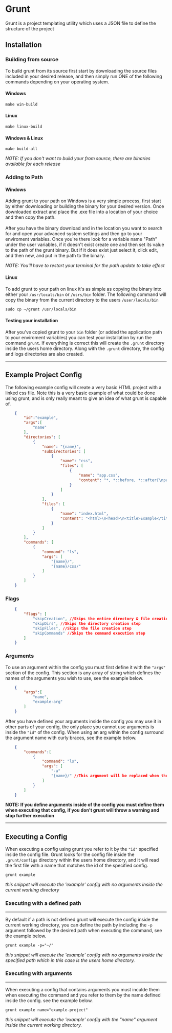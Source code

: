 # Grunt

Grunt is a project templating utility which uses a JSON file to define the structure of the project

## Installation

### Building from source
To build grunt from its source first start by downloading the source files included in your desired release, and then simply run ONE of the following commands depending on your operating system.

#### Windows
```console
make win-build
```
#### Linux
```console
make linux-build
```

#### Windows & Linux
```console
make build-all
```
*NOTE: If you don't want to build your  from source, there are binaries available for each release*

### Adding to Path

#### Windows
Adding grunt to your path on Windows is a very simple process, first start by either downloading or building the binary for your desired version. Once downloaded extract and place the .exe file into a location of your choice and then copy the path. 
<br/>
<br/>
After you have the binary download and in the location you want to search for and open your advanced system settings and then go to your enviroment variables. Once you're there look for a variable name "Path" under the user variables, if it doesn't exist create one and then set its value to the path of the grunt binary. But if it does exist just select it, click edit, and then new, and put in the path to the binary.

*NOTE: You'll have to restart your terminal for the path update to take effect*

#### Linux
To add grunt to your path on linux it's as simple as copying the binary into either your `/usr/locals/bin` or `/usrs/bin` folder. The following command will copy the binary from the current directory to the users `/user/locals/bin`

```console
sudo cp ~/grunt /usr/locals/bin
```
#### Testing your installation 
After you've copied grunt to your `bin` folder (or added the application path to your enviroment variables) you can test your installation by run the command `grunt`. If everything is correct this will create the `.grunt` directory inside the users home directory. Along with the `.grunt` directory, the config and logs directories are also created.

---

## Example Project Config

The following example config will create a very basic HTML project with a linked css file. Note this is a very basic example of what could be done using grunt, and is only really meant to give an idea of what grunt is capable of.
```json
    {
        "id":"example",
        "args":[
            "name"
        ],
        "directories": [
            {
                "name": "{name}",
                "subDirectories": [
                    {
                        "name": "css",
                        "files": [
                            {
                                "name": "app.css",
                                "content": "*, *::before, *::after{\npadding: 0;\n margin: 0;\n box-sizing:border-box;\n}\nbody{\nbackground-color: green;\n}\n"
                            }
                        ]
                    }
                ],
                "files": [
                    {
                        "name": "index.html",
                        "content": "<html>\n<head>\n<title>Example</title>\n<link rel=\"stylesheet\" href=\"css/app.css\"/></head>\n<body>\n<h1>Example Project</h1>\n</body>\n</html>"
                    }
                ]
            }
        ],
        "commands": [
            {
                "command": "ls",
                "args": [
                    "{name}/",
                    "{name}/css/"
                ]
            }
        ]
    }
```

### Flags
```json
    {
        "flags": [
            "skipCreation", //Skips the entire directory & file creation step
            "skipDirs", //Skips the directory creation step
            "skipFiles", //Skips the file creation step
            "skipCommands" //Skips the command execution step
        ]
    }
```

### Arguments
To use an argument within the config you must first define it with the `"args"` section of the config. This section is any array of string which defines the names of the arguments you wish to use, see the example below.
```json
    {
        "args":[
            "name",
            "example-arg"
        ]
    }
```
After you have defined your arguments inside the config you may use it in other parts of your config, the only place you cannot use arguments is inside the `"id"` of the config. When using an arg within the config surround the argument name with curly braces, see the example below.
```json
    {
        "commands":[
            {
                "command": "ls",
                "args": [
                    "-a"
                    "{name}/" //This argument will be replaced when the config is executed
                ]
            }
        ]
    }
```

**NOTE: If you define arguments inside of the config you must define them when executing that config, if you don't grunt will throw a warning and stop further execution**

---

## Executing a Config
When executing a config using grunt you refer to it by the `"id"` specified inside the config file. Grunt looks for the config file inside the `.grunt/configs` directory within the users home directory, and it will read the first file with a name that matches the id of the specified config.
```console 
grunt example    
```
*this snippet will execute the 'example' config with no arguments inside the current working directory*

### Executing with a defined path
---

By default if a path is not defined grunt will execute the config inside the current working directory, you can define the path by including the `-p` argument followed by the desired path when executing the command, see the example below.
```console
grunt example -p="~/"
```
*this snippet will execute the 'example' config with no arguments inside the specified path which in this case is the users home directory.*

### Executing with arguments
---

When executing a config that contains arguments you must inculde them when executing the command and you refer to them by the name defined inside the config. see the example below.
```console
grunt example name="example-project"
```
*this snippet will execute the 'example' config with the "name" argument inside the current working directory.*